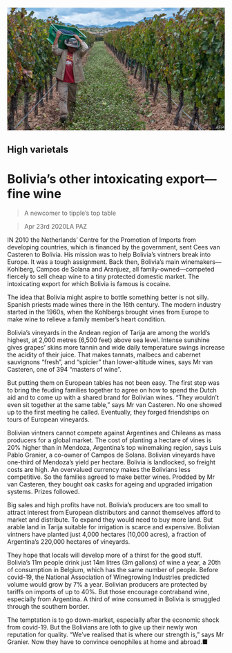 ![](./images/20200425_AMP004_0.jpg)

## High varietals

# Bolivia’s other intoxicating export—fine wine

> A newcomer to tipple’s top table

> Apr 23rd 2020LA PAZ

IN 2010 the Netherlands’ Centre for the Promotion of Imports from developing countries, which is financed by the government, sent Cees van Casteren to Bolivia. His mission was to help Bolivia’s vintners break into Europe. It was a tough assignment. Back then, Bolivia’s main winemakers—Kohlberg, Campos de Solana and Aranjuez, all family-owned—competed fiercely to sell cheap wine to a tiny protected domestic market. The intoxicating export for which Bolivia is famous is cocaine.

The idea that Bolivia might aspire to bottle something better is not silly. Spanish priests made wines there in the 16th century. The modern industry started in the 1960s, when the Kohlbergs brought vines from Europe to make wine to relieve a family member’s heart condition.

Bolivia’s vineyards in the Andean region of Tarija are among the world’s highest, at 2,000 metres (6,500 feet) above sea level. Intense sunshine gives grapes’ skins more tannin and wide daily temperature swings increase the acidity of their juice. That makes tannats, malbecs and cabernet sauvignons “fresh”, and “spicier” than lower-altitude wines, says Mr van Casteren, one of 394 “masters of wine”.

But putting them on European tables has not been easy. The first step was to bring the feuding families together to agree on how to spend the Dutch aid and to come up with a shared brand for Bolivian wines. “They wouldn’t even sit together at the same table,” says Mr van Casteren. No one showed up to the first meeting he called. Eventually, they forged friendships on tours of European vineyards.

Bolivian vintners cannot compete against Argentines and Chileans as mass producers for a global market. The cost of planting a hectare of vines is 20% higher than in Mendoza, Argentina’s top winemaking region, says Luis Pablo Granier, a co-owner of Campos de Solana. Bolivian vineyards have one-third of Mendoza’s yield per hectare. Bolivia is landlocked, so freight costs are high. An overvalued currency makes the Bolivians less competitive. So the families agreed to make better wines. Prodded by Mr van Casteren, they bought oak casks for ageing and upgraded irrigation systems. Prizes followed.

Big sales and high profits have not. Bolivia’s producers are too small to attract interest from European distributors and cannot themselves afford to market and distribute. To expand they would need to buy more land. But arable land in Tarija suitable for irrigation is scarce and expensive. Bolivian vintners have planted just 4,000 hectares (10,000 acres), a fraction of Argentina’s 220,000 hectares of vineyards.

They hope that locals will develop more of a thirst for the good stuff. Bolivia’s 11m people drink just 14m litres (3m gallons) of wine a year, a 20th of consumption in Belgium, which has the same number of people. Before covid-19, the National Association of Winegrowing Industries predicted volume would grow by 7% a year. Bolivian producers are protected by tariffs on imports of up to 40%. But those encourage contraband wine, especially from Argentina. A third of wine consumed in Bolivia is smuggled through the southern border.

The temptation is to go down-market, especially after the economic shock from covid-19. But the Bolivians are loth to give up their newly won reputation for quality. “We’ve realised that is where our strength is,” says Mr Granier. Now they have to convince oenophiles at home and abroad.■